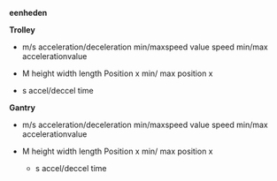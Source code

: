**eenheden**

**Trolley**
  -  m/s
    acceleration/deceleration
    min/maxspeed value
    speed
    min/max accelerationvalue

  - M
  height
  width
  length
  Position x
  min/ max position x

  - s
    accel/deccel time
    
**Gantry**
  -  m/s
    acceleration/deceleration
    min/maxspeed value
    speed
    min/max accelerationvalue

  - M
    height
    width
    length
    Position x
    min/ max position x

    - s
    accel/deccel time
